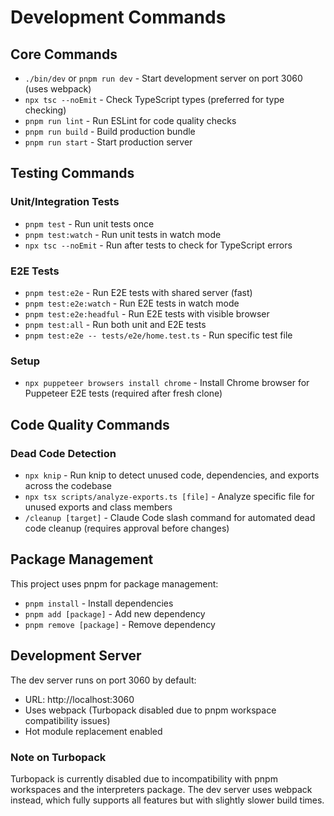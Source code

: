 # Development Commands

## Core Commands

- `./bin/dev` or `pnpm run dev` - Start development server on port 3060 (uses webpack)
- `npx tsc --noEmit` - Check TypeScript types (preferred for type checking)
- `pnpm run lint` - Run ESLint for code quality checks
- `pnpm run build` - Build production bundle
- `pnpm run start` - Start production server

## Testing Commands

### Unit/Integration Tests

- `pnpm test` - Run unit tests once
- `pnpm test:watch` - Run unit tests in watch mode
- `npx tsc --noEmit` - Run after tests to check for TypeScript errors

### E2E Tests

- `pnpm test:e2e` - Run E2E tests with shared server (fast)
- `pnpm test:e2e:watch` - Run E2E tests in watch mode
- `pnpm test:e2e:headful` - Run E2E tests with visible browser
- `pnpm test:all` - Run both unit and E2E tests
- `pnpm test:e2e -- tests/e2e/home.test.ts` - Run specific test file

### Setup

- `npx puppeteer browsers install chrome` - Install Chrome browser for Puppeteer E2E tests (required after fresh clone)

## Code Quality Commands

### Dead Code Detection

- `npx knip` - Run knip to detect unused code, dependencies, and exports across the codebase
- `npx tsx scripts/analyze-exports.ts [file]` - Analyze specific file for unused exports and class members
- `/cleanup [target]` - Claude Code slash command for automated dead code cleanup (requires approval before changes)

## Package Management

This project uses pnpm for package management:

- `pnpm install` - Install dependencies
- `pnpm add [package]` - Add new dependency
- `pnpm remove [package]` - Remove dependency

## Development Server

The dev server runs on port 3060 by default:

- URL: http://localhost:3060
- Uses webpack (Turbopack disabled due to pnpm workspace compatibility issues)
- Hot module replacement enabled

### Note on Turbopack

Turbopack is currently disabled due to incompatibility with pnpm workspaces and the interpreters package. The dev server uses webpack instead, which fully supports all features but with slightly slower build times.
